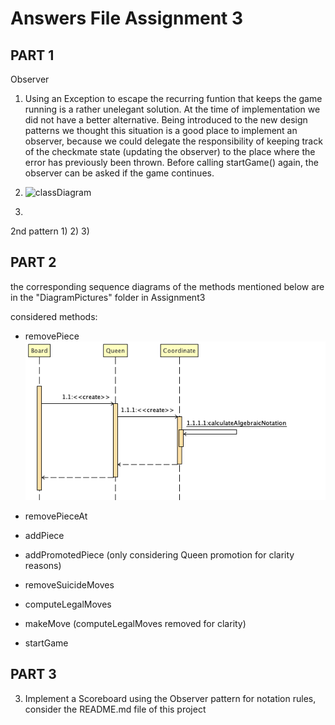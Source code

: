 # Answers File Assignment 3

## PART 1

Observer
1) Using an Exception to escape the recurring funtion that keeps the game running is a rather unelegant solution. At the time of implementation we did not have a better alternative. Being introduced to the new design patterns we thought this situation is a good place to implement an observer, because we could delegate the responsibility of keeping track of the checkmate state (updating the observer) to the place where the error has previously been thrown. Before calling startGame() again, the observer can be asked if the game continues.

2) ![classDiagram](![removePieceDiagram](https://github.com/florinulrich/BINF4241-group23/blob/master/Assignment3/DiagramPictures/ClassDiagramCheckMateObserver.png))
3)

2nd pattern
1)
2)
3)


## PART 2

the corresponding sequence diagrams of the methods mentioned below are in the "DiagramPictures" folder in Assignment3

considered methods:
- removePiece
![removePieceDiagram](https://github.com/florinulrich/BINF4241-group23/blob/master/Assignment3/DiagramPictures/removePiece().png)

- removePieceAt
- addPiece
- addPromotedPiece (only considering Queen promotion for clarity reasons)
- removeSuicideMoves
- computeLegalMoves
- makeMove (computeLegalMoves removed for clarity)
- startGame


## PART 3

3) Implement a Scoreboard using the Observer pattern
for notation rules, consider the README.md file of this project



